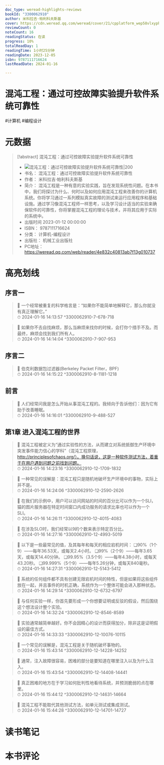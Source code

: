 ```yaml
---
doc_type: weread-highlights-reviews
bookId: "3300062910"
author: 米科拉吉·帕利科夫斯基
cover: https://cdn.weread.qq.com/weread/cover/21/cpplatform_wep58vlxyph6i1xcoxwif4/t7_cpplatform_wep58vlxyph6i1xcoxwif41688090284.jpg
reviewCount: 0
noteCount: 16
readingStatus: 在读
progress: 10%
totalReadDay: 1
readingTime: 1小时25分钟
readingDate: 2023-12-05
isbn: 9787111716624
lastReadDate: 2024-01-16

---
```


# 混沌工程：通过可控故障实验提升软件系统可靠性


#计算机 #编程设计

# 元数据
> [!abstract] 混沌工程：通过可控故障实验提升软件系统可靠性
> - ![ 混沌工程：通过可控故障实验提升软件系统可靠性|200](https://cdn.weread.qq.com/weread/cover/21/cpplatform_wep58vlxyph6i1xcoxwif4/t7_cpplatform_wep58vlxyph6i1xcoxwif41688090284.jpg)
> - 书名： 混沌工程：通过可控故障实验提升软件系统可靠性
> - 作者： 米科拉吉·帕利科夫斯基
> - 简介： 混沌工程是一种有意的实验实践，旨在发现系统性问题。在本书中，我们将探讨为什么、何时以及如何应用混沌工程来改善你的计算机系统。你将学习通过一系列模拟真实故障的测试来运行应用程序和基础设施。通过学习像混沌工程师一样思考，以及学习设计适当的实验来确保软件的可靠性，你将掌握混沌工程的理论与技术，并将其应用于实际的系统中。
> - 出版时间 2023-01-12 00:00:00
> - ISBN： 9787111716624
> - 分类： 计算机-编程设计
> - 出版社： 机械工业出版社
> - PC地址：https://weread.qq.com/web/reader/4e832c40813ab7f13g010737

# 高亮划线


## 序言一

> 📌 一个经常被重复的科学格言是：“如果你不能简单地解释它，那么你就没有真正理解它。”  
> ⏱ 2024-01-16 14:13:57 ^3300062910-7-678-718

> 📌 如果你不去自找麻烦，那么当麻烦来找你的时候，会打你个措手不及。而最终，麻烦会找到我们所有人。  
> ⏱ 2024-01-16 14:14:04 ^3300062910-7-907-953

## 序言二

> 📌 伯克利数据包过滤器(Berkeley Packet Filter，BPF)  
> ⏱ 2024-01-16 14:15:22 ^3300062910-8-1181-1218

## 前言

> 📌 人们经常问我是怎么开始从事混沌工程的。我倾向于告诉他们：因为它有助于改善睡眠。  
> ⏱ 2024-01-16 14:16:01 ^3300062910-9-488-527

## 第1章 进入混沌工程的世界

> 📌 混沌工程被定义为“通过实验性的方法，从而建立对系统抵御生产环境中突发事件能力信心的学科”（混沌工程原理，http://principlesofchaos.org/）。换句话说，这是一种软件测试方法，着重于在用户遇到问题之前找到问题。  
> ⏱ 2024-01-16 14:23:16 ^3300062910-12-1709-1832

> 📌 一种常见的误解是：混沌工程只是随机地破坏生产环境中的事物，实际上并不是。  
> ⏱ 2024-01-16 14:24:06 ^3300062910-12-2590-2626

> 📌 在我们的示例中，用户可以访问网站的时间的百分比可以作为一个SLI，猫的图片服务器在特定时间窗口内成功服务的请求比率也可以作为一个SLI。  
> ⏱ 2024-01-16 14:26:11 ^3300062910-12-4015-4083

> 📌 在涉及SLO时，我们经常以9的个数来表示特定百分比。  
> ⏱ 2024-01-16 14:27:16 ^3300062910-12-4993-5019

> 📌 以下是一些最常见的值，及其每年和每天的相应宕机时间：
❑90%（1个9）——每年36.53天，或每天2.4小时。
❑99%（2个9）——每年3.65天，或每天14.40分钟。
❑99.95%（3.5个9）——每年4.38小时，或每天43.20秒。
❑99.999%（5个9）——每年5.26分钟，或每天840毫秒。  
> ⏱ 2024-01-16 14:27:31 ^3300062910-12-5143-5412

> 📌 系统的任何组件都不具有创建无限宕机时间的特性，但是如果将这些组件放在一起，并且事件的时机正确，系统作为一个整体可能会进入那种状态。  
> ⏱ 2024-01-16 14:29:14 ^3300062910-12-6732-6797

> 📌 与任何实验一样，你首先要形成一个你想要证明或反驳的假设，然后围绕这个想法设计整个实验。  
> ⏱ 2024-01-16 14:32:24 ^3300062910-12-8546-8589

> 📌 实验通常越简单越好。你不会因精心的设计而获得加分，除非这是证明假设的最佳方式。  
> ⏱ 2024-01-16 14:33:33 ^3300062910-12-10076-10115

> 📌 一个常见的误解是，混沌工程是关于随机破坏事物的。  
> ⏱ 2024-01-16 15:43:14 ^3300062910-12-14228-14252

> 📌 通常，注入故障很容易，困难的部分是要知道在哪里注入以及为什么注入。  
> ⏱ 2024-01-16 15:43:54 ^3300062910-12-14408-14441

> 📌 真正困难的地方在于学习如何批判性地看待系统，并预测脆弱的点在哪里。  
> ⏱ 2024-01-16 15:44:12 ^3300062910-12-14631-14664

> 📌 混沌工程不能取代其他测试方法，如单元测试或集成测试。  
> ⏱ 2024-01-16 15:44:28 ^3300062910-12-14701-14727



# 读书笔记




# 本书评论

